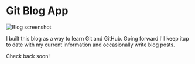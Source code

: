 # Git Blog App

<img src="screenshot.png" alt="Blog screenshot">

I built this blog as a way to learn Git and GitHub. Going forward I'll keep itup to date with my current information and occasionally write blog posts.

Check back soon!


